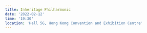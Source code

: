 ```yaml
---
title: Inheritage Philharmonic
date: '2022-02-12'
time: '19:30'
location: 'Hall 5G, Hong Kong Convention and Exhibition Centre'
---
```

